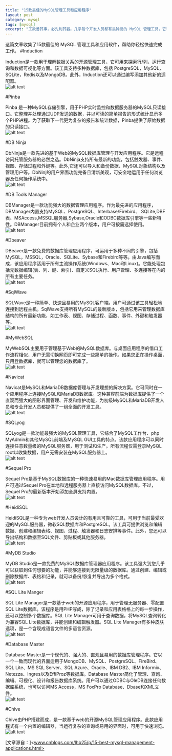 ```yaml
---
title: "15款最佳的MySQL管理工具和应用程序"
layout: post
category: mysql
tags: [mysql]
excerpt: "工欲善其事，必先利其器。几乎每个开发人员都有最钟爱的 MySQL 管理工具，它帮助开发人员在许多方面支持包括 PostgreSQL，MySQL，SQLite，Redis，MongoDB 等在内的多种数据库；提供各种最新的特性，包括触发器、事件、视图、存储过程和外键，支持导入、数据备份、对象结构等多种功能。 这篇文章收集了15款最佳的 MySQL 管理工具和应用软件，帮助你轻松快速完成工作。"
---
```



这篇文章收集了15款最佳的 MySQL 管理工具和应用软件，帮助你轻松快速完成工作。
#Induction

Induction是一款用于理解数据关系的开源管理工具，它可用来探索行/列，运行查询和数据可视化等方面。该工具支持多种数据库，包括   PostgreSQL，MySQL，SQLite，Redis以及MongoDB。此外，Induction还可以通过编写添加其他新的适配器。  
![alt text](../images/mysqltool1.jpeg)  

#Pinba

Pinba 是一种MySQL存储引擎，用于PHP实时监控和数据服务器的MySQL只读接口。它整理并处理通过UDP发送的数据，并以可读的简单报告的形式统计显示多个PHP进程。为了获取下一代更为复杂的报告和统计数据，Pinba提供了原始数据的只读接口。  
![alt text](../images/mysqltool2.jpeg)  

#DB Ninja

DbNinja是一款先进的基于Web的MySQL数据库管理与开发应用程序。它是远程访问托管服务器的必然之选。DbNinja支持所有最新的功能，包括触发器、事件、视图、存储过程和外键等。此外,它还可以导入和备份数据、MySQL对象结构以及管理用户等。DbNinj的用户界面功能完备且清新美观，可安全地运用于任何浏览器及任何操作系统中。  
![alt text](../images/mysqltool3.jpeg)  

#DB Tools Manager

DBManager是一款功能强大的数据管理应用程序。作为最先进的应用程序，DBManager内置支持MySQL、PostgreSQL、Interbase/Firebird、 SQLite,DBF表、MSAccess,MSSQL服务器,Sybase,Oracle和ODBC数据库引擎等一些新特性。DBManager目前拥有个人和企业两个版本，用户可按需选择使用。  
![alt text](../images/mysqltool4.jpeg)  

#Dbeaver

DBeaver是一款免费的数据库管理应用程序，可运用于多种不同的引擎，包括MySQL，MSSQL，Oracle、SQLite、Sybase和Firebird等等。由Java编写而成，该应用程序适用于所有主流操作系统(Windows、Mac和Linux)。它能处理包括元数据编辑(表、列、键、索引)、自定义SQL执行、用户管理、多连接等在内的所有主要任务。  
![alt text](../images/mysqltool5.jpeg)  

#SqlWave

SQLWave是一种简单、快速且易用的MySQL客户端。用户可通过该工具轻松地连接到远程主机。SqlWave支持所有MySQL的最新版本，包括它用来管理数据库结构的所有最新功能，如工作表、视图、存储过程、函数、事件、外键和触发器等。  
![alt text](../images/mysqltool6.jpeg)  

#MyWebSQL

MyWebSQL主要用于管理基于Web的MySQL数据库。与桌面应用程序的借口工作流程相似，用户无需切换网页即可完成一些简单的操作。如果您正在操作桌面，只用登数据库，就可以管理您的数据库了。  
![alt text](../images/mysqltool7.jpeg)  

#Navicat

Navicat是MySQL和MariaDB数据库管理与开发理想的解决方案。它可同时在一个应用程序上连接MySQL和MariaDB数据库。这种兼容前端为数据库提供了一个直观而强大的图形界面管理、开发和维护功能，为初级MySQL和MariaDB开发人员和专业开发人员都提供了一组全面的开发工具。  
![alt text](../images/mysqltool8.jpeg)  

#SQLyog

SQLyog是一款功能最强大的MySQL管理工具，它综合了MySQL工作台、php MyAdmin和其他MySQL前端及MySQL GUI工具的特点。该款应用程序可以同时连接任意数量级的MySQL服务器，用于测试和生产。所有流程仅需登录MySQL root以收集数据，用户无需安装在MySQL服务器上。  
![alt text](../images/mysqltool9.jpeg)  

#Sequel Pro

Sequel Pro是基于MySQL数据库的一种快速易用的Mac数据库管理应用程序。用户可通过Sequel Pro在本地和远程服务器上直接访问MySQL数据库。不过，Sequel Pro的最新版本开始添加全屏支持内置。  
![alt text](../images/mysqltool10.jpeg)  

#HeidiSQL

HeidiSQL是一种专为web开发人员设计的有用且可靠的工具，可用于当前最受欢迎的MySQL服务器，微软SQL数据库和PostgreSQL。该工具可提供浏览和编辑数据、创建和编辑表格、视图、过程、触发器和日志安排等事件。此外，您还可以导出结构和数据至SQL文件、剪贴板或其他服务器。  
![alt text](../images/mysqltool11.jpeg)  

#MyDB Studio

MyDB Studio是一款免费的MySQL数据库管理器应用程序。该工具强大到您几乎可以获取到任何想要的功能，并能够连接到无限量级的数据库。通过创建、编辑或删除数据库、表格和记录，就可以备份/恢复并导出为多个格式。  
![alt text](../images/mysqltool12.jpeg)  

#SQL Lite Manger

SQL Lite Manager是一款基于web的开源应用程序，用于管理无服务器、零配置SQL Lite数据库。该程序是用PHP写成，除了记录和应用表格格上的每一步操作，还可以控制多个数据库。SQL Lite Manager可用于查询数据，将MySQL查询转化为兼容SQL Lite数据库，并能创建和编辑触发器。SQL Lite Manager有多种皮肤选项，是一个含现成语言文件的多语言资源。  
![alt text](../images/mysqltool13.jpeg)  

#Database Master

Database Master是一个现代的、强大的、直观且易用的数据库管理程序。它以一个一致而现代的界面适用于MongoDB、MySQL、PostgreSQL、FireBird、 SQL Lite、MS SQL Server、SQL Azure、Oracle、IBM DB2、IBM Informix、Netezza、Ingres以及EffiProz等数据库。Database Master简化了管理、查询、编辑、可视化、设计和报告数据库系统。用户可以通过ODBC与OleDB连接任何数据库系统，也可以访问MS Access，MS FoxPro Database、Dbase和XML文件。  
![alt text](../images/mysqltool14.jpeg)  

#Chive

Chive由PHP搭建而成，是一款基于web的开源MySQL管理应用程序。此款应用程式有一个内置的编辑器，当运行复杂的查询或易用的界面时，可用于快速浏览。  
![alt text](../images/mysqltool1.jpeg)  

[文章源自：]<www.cnblogs.com/lhb25/p/15-best-mysql-management-applications.html>
